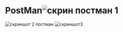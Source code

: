 # PostMan![скрин постман 1](https://user-images.githubusercontent.com/95101915/227196553-f137b33f-15fa-496e-8c65-f578b3a49c01.png)
![скриншот 2 постман](https://user-images.githubusercontent.com/95101915/227205858-3cd11e28-4200-4cf5-9f25-685554362550.png)
![скриншот3](https://user-images.githubusercontent.com/95101915/227196582-1fad3c13-2d6d-440d-9ae9-9476d16da132.png)
